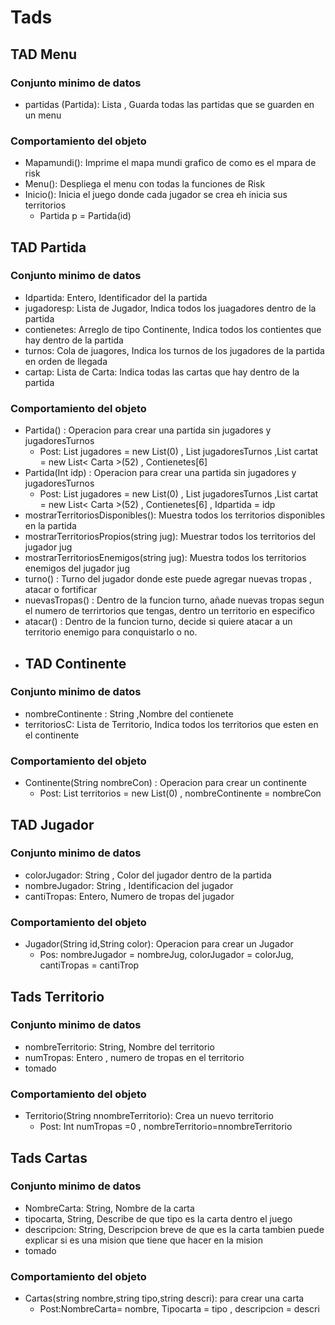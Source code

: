 # Tads

## TAD Menu
### Conjunto minimo de datos
- partidas (Partida): Lista <Partida>, Guarda todas las partidas que se guarden en un menu
### Comportamiento del objeto
- Mapamundi(): Imprime el mapa mundi grafico de como es el mpara de risk
- Menu(): Despliega el menu con todas la funciones de Risk
- Inicio(): Inicia el juego donde cada jugador se crea eh inicia sus territorios
    - Partida p = Partida(id)
  
## TAD Partida
### Conjunto minimo de datos
- Idpartida: Entero, Identificador del la partida 
- jugadoresp: Lista de Jugador, Indica todos los juagadores dentro de la partida
- contienetes: Arreglo de tipo Continente, Indica todos los contientes que hay dentro de la partida
- turnos: Cola de juagores, Indica los turnos de los jugadores de la partida en orden de llegada
- cartap: Lista de Carta: Indica todas las cartas que hay dentro de la partida
### Comportamiento del objeto
- Partida() : Operacion para crear una partida sin jugadores y jugadoresTurnos 
   - Post:  List<Jugador> jugadores = new List<Jugador>(0) , List<Stack> jugadoresTurnos ,List<Carta> cartat = new List< Carta >(52) , Contienetes[6]
-  Partida(Int idp) : Operacion para crear una partida sin jugadores y jugadoresTurnos 
   - Post:  List<Jugador> jugadores = new List<Jugador>(0) , List<Stack> jugadoresTurnos ,List<Carta> cartat = new List< Carta >(52) ,         Contienetes[6] , Idpartida = idp
-  mostrarTerritoriosDisponibles(): Muestra todos los territorios disponibles en la partida
-  mostrarTerritoriosPropios(string jug): Muestrar todos los territorios del jugador jug
-  mostrarTerritoriosEnemigos(string jug): Muestra todos los territorios enemigos del jugador jug
-  turno() : Turno del jugador donde este puede agregar nuevas tropas , atacar o fortificar
-  nuevasTropas() : Dentro de la funcion turno, añade nuevas tropas segun el numero de terrirtorios que tengas, dentro un territorio en especifico
-  atacar() : Dentro de la funcion turno, decide si quiere atacar a un territorio enemigo para conquistarlo o no.
-  
  ## TAD Continente
### Conjunto minimo de datos
- nombreContinente : String ,Nombre del contienete
- territoriosC: Lista de Territorio, Indica todos los territorios que esten en el continente
### Comportamiento del objeto
- Continente(String nombreCon) : Operacion para crear un continente
   - Post: List<Territorio> territorios = new List<Territorio>(0) , nombreContinente = nombreCon
## TAD Jugador
### Conjunto minimo de datos
- colorJugador: String , Color del jugador dentro de la partida
- nombreJugador: String , Identificacion del jugador
- cantiTropas: Entero, Numero de tropas del jugador
### Comportamiento del objeto
- Jugador(String id,String color): Operacion para crear un Jugador
  - Pos: nombreJugador = nombreJug, colorJugador = colorJug, cantiTropas = cantiTrop
## Tads Territorio
### Conjunto minimo de datos
- nombreTerritorio: String, Nombre del territorio
- numTropas: Entero , numero de tropas en el territorio
- tomado
### Comportamiento del objeto
- Territorio(String nnombreTerritorio): Crea un nuevo territorio
    - Post: Int numTropas =0 , nombreTerritorio=nnombreTerritorio
## Tads Cartas
### Conjunto minimo de datos
- NombreCarta: String, Nombre de la carta 
- tipocarta, String, Describe de que tipo es la carta dentro el juego
- descripcion: String, Descripcion breve de que es la carta tambien puede explicar si es una mision que tiene que hacer en la mision
- tomado
### Comportamiento del objeto
- Cartas(string nombre,string tipo,string descri): para crear una carta
    - Post:NombreCarta= nombre, Tipocarta = tipo , descripcion = descri

